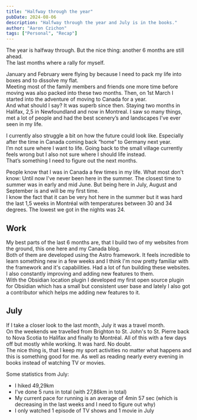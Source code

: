 ```yaml
---
title: "Halfway through the year"
pubDate: 2024-08-06
description: "Halfway through the year and July is in the books."
author: "Aaron Czichon"
tags: ["Personal", "Recap"]
---
```


The year is halfway through. But the nice thing: another 6 months are still ahead.  
The last months where a rally for myself.

January and February were flying by because I need to pack my life into boxes and to dissolve my flat.  
Meeting most of the family members and friends one more time before moving was also packed into these two months.
Then, on 1st March I started into the adventure of moving to Canada for a year.  
And what should I say? It was superb since then. Staying two months in Halifax, 2,5 in Newfoundland and now in Montreal. I saw so many things, met a lot of people and had the best scenery’s and landscapes I’ve ever seen in my life.

I currently also struggle a bit on how the future could look like. Especially after the time in Canada coming back “home” to Germany next year.  
I’m not sure where I want to life. Going back to the small village currently feels wrong but I also not sure where I should life instead.  
That’s something I need to figure out the next months.

People know that I was in Canada a few times in my life. What most don't know: Until now I've never been here in the summer. The closest time to summer was in early and mid June. But being here in July, August and September is and will be my first time.  
I know the fact that it can be very hot here in the summer but it was hard the last 1,5 weeks in Montréal with temperatures between 30 and 34 degrees. The lowest we got in the nights was 24.

## Work

My best parts of the last 6 months are, that I build two of my websites from the ground, this one here and my Canada blog.  
Both of them are developed using the Astro framework. It feels incredible to learn something new in a few weeks and I think I'm now pretty familiar with the framework and it's capabilities. Had a lot of fun building these websites.  
I also constantly improving and adding new features to them.  
With the Obsidian location plugin I developed my first open source plugin for Obsidian which has a small but consistent user base and lately I also got a contributor which helps me adding new features to it.

## July

If I take a closer look to the last month, July it was a travel month.  
On the weekends we travelled from Brighton to St. John's to St. Pierre back to Nova Scotia to Halifax and finally to Montréal. All of this with a few days off but mostly while working. It was hard. No doubt.  
The nice thing is, that I keep my sport activities no matter what happens and this is something good for me. As well as reading nearly every evening in books instead of watching TV or movies.

Some statistics from July:

- I hiked 49,29km
- I’ve done 5 runs in total (with 27,86km in total)
- My current pace for running is an average of 4min 57 sec (which is decreasing in the last weeks and I need to figure out why)
- I only watched 1 episode of TV shows and 1 movie in July
